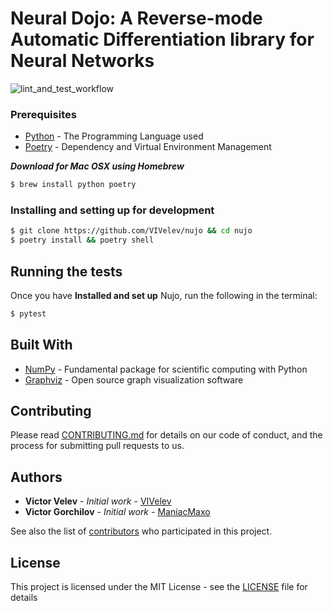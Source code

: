# Neural Dojo: A Reverse-mode Automatic Differentiation library for Neural Networks

![lint_and_test_workflow](https://github.com/VIVelev/nujo/workflows/Lint%20and%20Test/badge.svg)

### Prerequisites

-   [Python](https://www.python.org/) - The Programming Language used
-   [Poetry](https://python-poetry.org/) - Dependency and Virtual Environment Management

***Download for Mac OSX using Homebrew***

```bash
$ brew install python poetry
```

### Installing and setting up for development

```bash
$ git clone https://github.com/VIVelev/nujo && cd nujo
$ poetry install && poetry shell
```

## Running the tests

Once you have **Installed and set up** Nujo, run the following in the terminal:

```bash
$ pytest
```

## Built With

-   [NumPy](http://www.numpy.org/) - Fundamental package for scientific computing with Python
-   [Graphviz](https://www.graphviz.org/) - Open source graph visualization software

## Contributing

Please read [CONTRIBUTING.md](https://github.com/VIVelev/nujo/CONTRIBUTING.md) for details on our code of conduct, and the process for submitting pull requests to us.

## Authors

-   **Victor Velev** - _Initial work_ - [VIVelev](https://github.com/VIVelev)
-   **Victor Gorchilov** - _Initial work_ - [ManiacMaxo](https://github.com/ManiacMaxo)

See also the list of [contributors](https://github.com/VIVelev/nujo/contributors) who participated in this project.

## License

This project is licensed under the MIT License - see the [LICENSE](LICENSE) file for details
